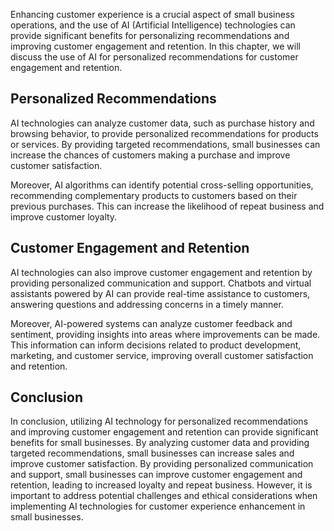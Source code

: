 

Enhancing customer experience is a crucial aspect of small business operations, and the use of AI (Artificial Intelligence) technologies can provide significant benefits for personalizing recommendations and improving customer engagement and retention. In this chapter, we will discuss the use of AI for personalized recommendations for customer engagement and retention.

Personalized Recommendations
----------------------------

AI technologies can analyze customer data, such as purchase history and browsing behavior, to provide personalized recommendations for products or services. By providing targeted recommendations, small businesses can increase the chances of customers making a purchase and improve customer satisfaction.

Moreover, AI algorithms can identify potential cross-selling opportunities, recommending complementary products to customers based on their previous purchases. This can increase the likelihood of repeat business and improve customer loyalty.

Customer Engagement and Retention
---------------------------------

AI technologies can also improve customer engagement and retention by providing personalized communication and support. Chatbots and virtual assistants powered by AI can provide real-time assistance to customers, answering questions and addressing concerns in a timely manner.

Moreover, AI-powered systems can analyze customer feedback and sentiment, providing insights into areas where improvements can be made. This information can inform decisions related to product development, marketing, and customer service, improving overall customer satisfaction and retention.

Conclusion
----------

In conclusion, utilizing AI technology for personalized recommendations and improving customer engagement and retention can provide significant benefits for small businesses. By analyzing customer data and providing targeted recommendations, small businesses can increase sales and improve customer satisfaction. By providing personalized communication and support, small businesses can improve customer engagement and retention, leading to increased loyalty and repeat business. However, it is important to address potential challenges and ethical considerations when implementing AI technologies for customer experience enhancement in small businesses.


